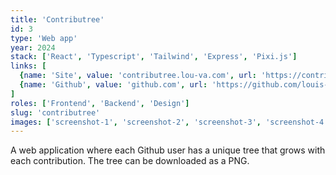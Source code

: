 ```yaml
---
title: 'Contributree'
id: 3
type: 'Web app'
year: 2024
stack: ['React', 'Typescript', 'Tailwind', 'Express', 'Pixi.js']
links: [
  {name: 'Site', value: 'contributree.lou-va.com', url: 'https://contributree.lou-va.com'},
  {name: 'Github', value: 'github.com', url: 'https://github.com/louis-va/contributree'}
]
roles: ['Frontend', 'Backend', 'Design']
slug: 'contributree'
images: ['screenshot-1', 'screenshot-2', 'screenshot-3', 'screenshot-4']
---
```

A web application where each Github user has a unique tree that grows with each contribution. The tree can be downloaded as a PNG.